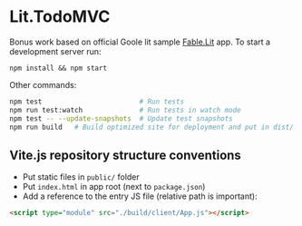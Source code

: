 # Lit.TodoMVC

Bonus work based on official Goole lit sample [Fable.Lit](https://github.com/fable-compiler/Fable.Lit) app. To start a development server run:

```
npm install && npm start
```

Other commands:

```bash
npm test                        # Run tests
npm run test:watch              # Run tests in watch mode
npm test -- --update-snapshots  # Update test snapshots
npm run build   # Build optimized site for deployment and put in dist/
```

## Vite.js repository structure conventions

- Put static files in `public/` folder
- Put `index.html` in app root (next to `package.json`)
- Add a reference to the entry JS file (relative path is important):

```html
<script type="module" src="./build/client/App.js"></script>
```
